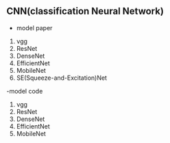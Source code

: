 ## CNN(classification Neural Network)

- model paper
1. vgg
2. ResNet
3. DenseNet
4. EfficientNet
5. MobileNet
6. SE(Squeeze-and-Excitation)Net

-model code
1. vgg
2. ResNet
3. DenseNet
4. EfficientNet
5. MobileNet

